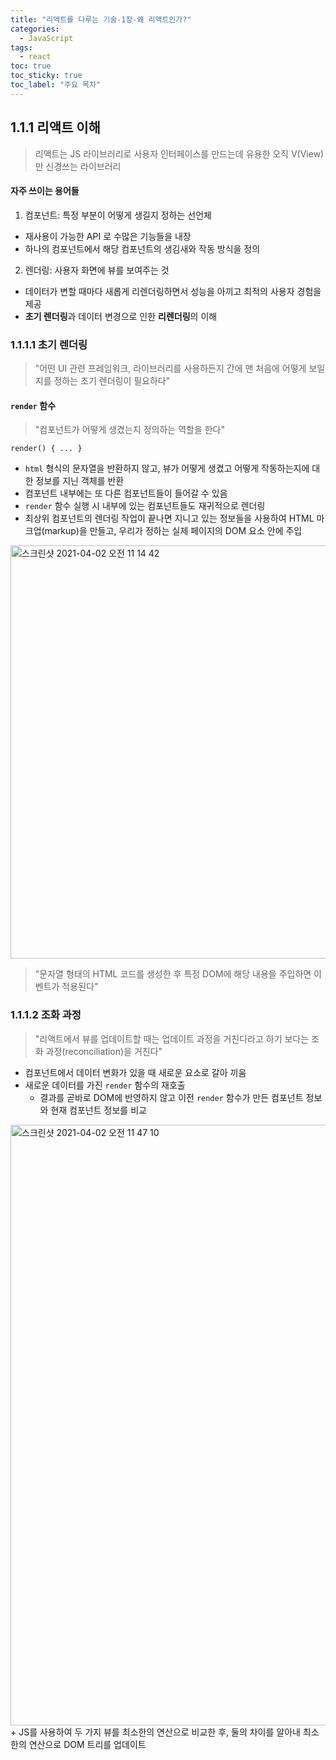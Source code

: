 ```yaml
---
title: "리액트를 다루는 기술-1장-왜 리액트인가?"
categories:
  - JavaScript
tags:      
  - react 
toc: true    
toc_sticky: true
toc_label: "주요 목차"    
---
```


## 1.1.1 리액트 이해

> 리액트는 JS 라이브러리로 사용자 인터페이스를 만드는데 유용한 오직 V(View)만 신경쓰는 라이브러리

#### 자주 쓰이는 용어들
1) 컴포넌트: 특정 부분이 어떻게 생길지 정하는 선언체
- 재사용이 가능한 API 로 수많은 기능들을 내장
- 하나의 컴포넌트에서 해당 컴포넌트의 생김새와 작동 방식을 정의
2) 렌더링: 사용자 화면에 뷰를 보여주는 것
- 데이터가 변할 때마다 새롭게 리렌더링하면서 성능을 아끼고 최적의 사용자 경험을 제공
- **초기 렌더링**과 데이터 변경으로 인한 **리렌더링**의 이해

### 1.1.1.1 초기 렌더링
> "어떤 UI 관련 프레임워크, 라이브러리를 사용하든지 간에 맨 처음에 어떻게 보일지를 정하는 초기 렌더링이 필요하다"

#### `render` 함수
> "컴포넌트가 어떻게 생겼는지 정의하는 역할을 한다"

```
render() { ... }
```

- `html` 형식의 문자열을 반환하지 않고, 뷰가 어떻게 생겼고 어떻게 작동하는지에 대한 정보를 지닌 객체를 반환
- 컴포넌트 내부에는 또 다른 컴포넌트들이 들어갈 수 있음
- `render` 함수 실행 시 내부에 있는 컴포넌트들도 재귀적으로 렌더링
- 최상위 컴포넌트의 렌더링 작업이 끝나면 지니고 있는 정보들을 사용하여 HTML 마크업(markup)을 만들고, 우리가 정하는 실제 페이지의 DOM 요소 안에 주입 
<img width="661" alt="스크린샷 2021-04-02 오전 11 14 42" src="https://user-images.githubusercontent.com/70752848/113373001-d60c9300-93a4-11eb-8bf0-bdbebbe560a5.png">
  
> "문자열 형태의 HTML 코드를 생성한 후 특정 DOM에 해당 내용을 주입하면 이벤트가 적용된다"

### 1.1.1.2 조화 과정
> "리액트에서 뷰를 업데이트할 때는 업데이트 과정을 거친다라고 하기 보다는 조화 과정(reconciliation)을 거친다"

- 컴포넌트에서 데이터 변화가 있을 때 새로운 요소로 갈아 끼움
- 새로운 데이터를 가진 `render` 함수의 재호출
  + 결과를 곧바로 DOM에 반영하지 않고 이전 `render` 함수가 만든 컴포넌트 정보와 현재 컴포넌트 정보를 비교
<img width="961" alt="스크린샷 2021-04-02 오전 11 47 10" src="https://user-images.githubusercontent.com/70752848/113374883-2b4aa380-93a9-11eb-838c-8e77cdffbf2b.png">
  + JS를 사용하여 두 가지 뷰를 최소한의 연산으로 비교한 후, 둘의 차이를 알아내 최소한의 연산으로 DOM 트리를 업데이트
  
